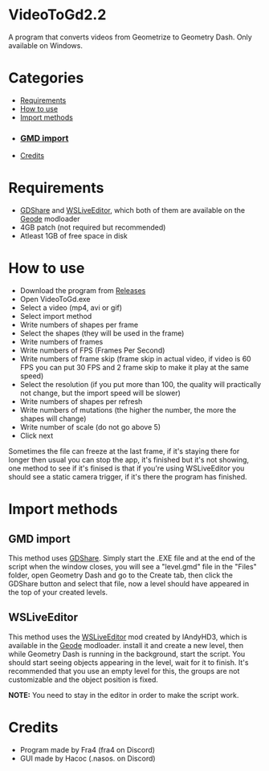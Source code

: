 # VideoToGd2.2
A program that converts videos from Geometrize to Geometry Dash. Only available on Windows.

# Categories

- [Requirements](https://github.com/slideglide/VideoToGd2.2/blob/main/README.md#requirements)
- [How to use](https://github.com/slideglide/VideoToGd2.2/blob/main/README.md#how-to-use)
- [Import methods](https://github.com/slideglide/VideoToGd2.2/blob/main/README.md#import-methods)
 - ### [GMD import](https://github.com/slideglide/VideoToGd2.2/blob/main/README.md#import-methods)  
- [Credits](https://github.com/slideglide/VideoToGd2.2/blob/main/README.md#import-methods)

# Requirements
- [GDShare](https://geode-sdk.org/mods/hjfod.gdshare/) and [WSLiveEditor](https://geode-sdk.org/mods/iandyhd3.wsliveeditor/), which both of them are available on the [Geode](https://geode-sdk.org) modloader
- 4GB patch (not required but recommended)
- Atleast 1GB of free space in disk

# How to use
- Download the program from [Releases](https://github.com/Fraa4/VideoToGd2.2/releases)
- Open VideoToGd.exe
- Select a video (mp4, avi or gif)
- Select import method
- Write numbers of shapes per frame
- Select the shapes (they will be used in the frame)
- Write numbers of frames
- Write numbers of FPS (Frames Per Second)
- Write numbers of frame skip (frame skip in actual video, if video is 60 FPS you can put 30 FPS and 2 frame skip to make it play at the same speed)
- Select the resolution (if you put more than 100, the quality will practically not change, but the import speed will be slower)
- Write numbers of shapes per refresh
- Write numbers of mutations (the higher the number, the more the shapes will change)
- Write number of scale (do not go above 5)
- Click next

Sometimes the file can freeze at the last frame, if it's staying there for longer then usual you can stop the app, it's finished but it's not showing, one method to see if it's finised is that if you're using WSLiveEditor you should see a static camera trigger, if it's there the program has finished.

# Import methods

## GMD import
This method uses [GDShare](https://geode-sdk.org/mods/hjfod.gdshare/). Simply start the .EXE file and at the end of the script when the window closes, you will see a "level.gmd" file in the "Files" folder, open Geometry Dash and go to the Create tab, then click the GDShare button and select that file, now a level should have appeared in the top of your created levels.

## WSLiveEditor
This method uses the [WSLiveEditor](https://geode-sdk.org/mods/iandyhd3.wsliveeditor/) mod created by IAndyHD3, which is available in the [Geode](https://geode-sdk.org) modloader. install it and create a new level, then while Geometry Dash is running in the background, start the script.
You should start seeing objects appearing in the level, wait for it to finish.
It's recommended that you use an empty level for this, the groups are not customizable and the object position is fixed.

**NOTE:** You need to stay in the editor in order to make the script work.

# Credits

- Program made by Fra4 (fra4 on Discord)
- GUI made by Hacoc (.nasos. on Discord)
